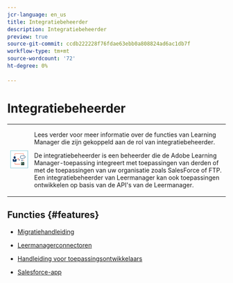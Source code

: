 ```yaml
---
jcr-language: en_us
title: Integratiebeheerder
description: Integratiebeheerder
preview: true
source-git-commit: ccdb222228f76fdae63ebb0a808824ad6ac1db7f
workflow-type: tm+mt
source-wordcount: '72'
ht-degree: 0%

---
```




# Integratiebeheerder

<table> 
 <tbody>
  <tr> 
   <td><img src="assets/integration-admin2.png"></td> 
   <td><p>Lees verder voor meer informatie over de functies van Learning Manager die zijn gekoppeld aan de rol van integratiebeheerder. </p> <p>De integratiebeheerder is een beheerder die de Adobe Learning Manager-toepassing integreert met toepassingen van derden of met de toepassingen van uw organisatie zoals SalesForce of FTP. Een integratiebeheerder van Leermanager kan ook toepassingen ontwikkelen op basis van de API's van de Leermanager. </p></td> 
  </tr> 
 </tbody>
</table>

## Functies {#features}

* [Migratiehandleiding](integration-admin/feature-summary/migration-manual.md)

* [Leermanagerconnectoren](integration-admin/feature-summary/connectors.md)
* [Handleiding voor toepassingsontwikkelaars](integration-admin/feature-summary/developer-manual.md)
* [Salesforce-app](integration-admin/feature-summary/sfdc-app.md)

